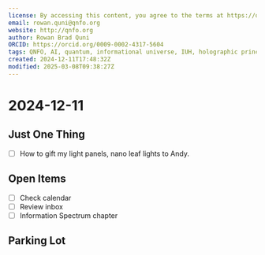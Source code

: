 ```yaml
---
license: By accessing this content, you agree to the terms at https://qnfo.org/LICENSE
email: rowan.quni@qnfo.org
website: http://qnfo.org
author: Rowan Brad Quni
ORCID: https://orcid.org/0009-0002-4317-5604
tags: QNFO, AI, quantum, informational universe, IUH, holographic principle
created: 2024-12-11T17:48:32Z
modified: 2025-03-08T09:38:27Z
---
```


# 2024-12-11

## Just One Thing

- [ ] How to gift my light panels, nano leaf lights to Andy.

## Open Items

- [ ] Check calendar
- [ ] Review inbox
- [ ] Information Spectrum chapter

## Parking Lot
